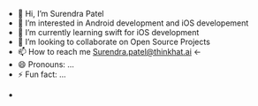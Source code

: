- 👋 Hi, I’m Surendra Patel
- 👀 I’m interested in Android development and iOS developement
- 🌱 I’m currently learning swift for iOS development
- 💞️ I’m looking to collaborate on Open Source Projects
- 📫 How to reach me Surendra.patel@thinkhat.ai
<-
- 😄 Pronouns: ...
- ⚡ Fun fact: ...
- >

<!---
Surendra-iOS/Surendra-iOS is a ✨ special ✨ repository because its `README.md` (this file) appears on your GitHub profile.
You can click the Preview link to take a look at your changes.
--->
